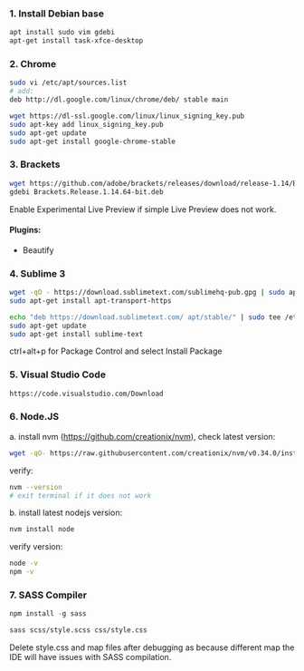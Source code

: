### 1. Install Debian base
```bash
apt install sudo vim gdebi
apt-get install task-xfce-desktop
```

### 2. Chrome
```bash
sudo vi /etc/apt/sources.list
# add:
deb http://dl.google.com/linux/chrome/deb/ stable main
```
```bash
wget https://dl-ssl.google.com/linux/linux_signing_key.pub
sudo apt-key add linux_signing_key.pub
sudo apt-get update
sudo apt-get install google-chrome-stable
```

### 3. Brackets
```bash
wget https://github.com/adobe/brackets/releases/download/release-1.14/Brackets.Release.1.14.64-bit.deb
gdebi Brackets.Release.1.14.64-bit.deb
```
Enable Experimental Live Preview if simple Live Preview does not work.
#### Plugins:
- Beautify

### 4. Sublime 3
```bash
wget -qO - https://download.sublimetext.com/sublimehq-pub.gpg | sudo apt-key add -
sudo apt-get install apt-transport-https
```
```bash
echo "deb https://download.sublimetext.com/ apt/stable/" | sudo tee /etc/apt/sources.list.d/sublime-text.list
sudo apt-get update
sudo apt-get install sublime-text
```

ctrl+alt+p for Package Control and select Install Package

### 5. Visual Studio Code
```html
https://code.visualstudio.com/Download
```
### 6. Node.JS
a. install nvm (https://github.com/creationix/nvm), check latest version:
```bash
wget -qO- https://raw.githubusercontent.com/creationix/nvm/v0.34.0/install.sh | bash
```
verify:
```bash
nvm --version
# exit terminal if it does not work
```
b. install latest nodejs version:
```bash
nvm install node
```
verify version: 
```bash
node -v
npm -v
```
### 7. SASS Compiler
```js
npm install -g sass
```

```bash
sass scss/style.scss css/style.css
```
Delete style.css and map files after debugging as because different map the IDE will have issues with SASS compilation.
